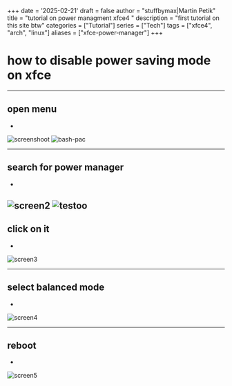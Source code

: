 +++
date = '2025-02-21'
draft = false
author = "stuffbymax|Martin Petik"
title = "tutorial on power managment xfce4 "
description = "first tutorial on this site btw"
categories = ["Tutorial"]
series = ["Tech"]
tags = ["xfce4", "arch", "linux"]
aliases = ["xfce-power-manager"]
+++

# how to disable power saving mode on xfce 

---

## open menu
-
![screenshoot](/images/tutorials/how-to-power-manager/Screenshot1.png)
![bash-pac](/images/project-images/bash-pac.png)

---

## search for power manager
-
![screen2](/tutorials/how-to-power-manager/Screenshot2.png)
![testoo](/images/tutorials/Screenshot2.png)
---

## click on it
-
![screen3](/tutorials/how-to-power-manager/Screenshot3.png) 

---

## select balanced mode
-
![screen4](/tutorials/how-to-power-manager/Screenshot4.png)

---

## reboot 
-
![screen5](/tutorials/how-to-power-manager/Screenshot5.png)
